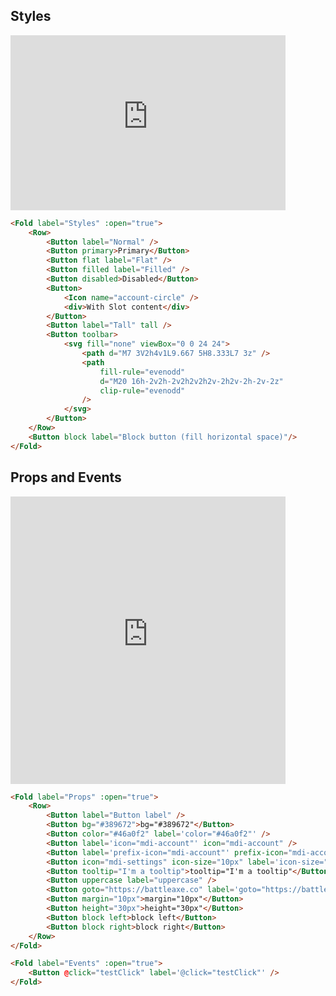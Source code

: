 ## Styles

<div class="centered"><iframe style="overflow: scroll;" width="440" height="280" seamless frameborder="0" scrolling="yes" src="https://brutalism.netlify.app/#/buttons/button/styles"> </iframe></div>

```html
<Fold label="Styles" :open="true">
    <Row>
        <Button label="Normal" />
        <Button primary>Primary</Button>
        <Button flat label="Flat" />
        <Button filled label="Filled" />
        <Button disabled>Disabled</Button>
        <Button>
            <Icon name="account-circle" />
            <div>With Slot content</div>
        </Button>
        <Button label="Tall" tall />
        <Button toolbar>
            <svg fill="none" viewBox="0 0 24 24">
                <path d="M7 3V2h4v1L9.667 5H8.333L7 3z" />
                <path
                    fill-rule="evenodd"
                    d="M20 16h-2v2h-2v2h2v2h2v-2h2v-2h-2v-2z"
                    clip-rule="evenodd"
                />
            </svg>
        </Button>
    </Row>
    <Button block label="Block button (fill horizontal space)"/>
</Fold>
```

## Props and Events

<div class="centered"><iframe style="overflow: scroll;" width="440" height="460" seamless frameborder="0" scrolling="yes" src="https://brutalism.netlify.app/#/buttons/button/props"> </iframe></div>

```html
<Fold label="Props" :open="true">
    <Row>
        <Button label="Button label" />
        <Button bg="#389672">bg="#389672"</Button>
        <Button color="#46a0f2" label='color="#46a0f2"' />
        <Button label='icon="mdi-account"' icon="mdi-account" />
        <Button label='prefix-icon="mdi-account"' prefix-icon="mdi-account" />
        <Button icon="mdi-settings" icon-size="10px" label='icon-size="10px"' />
        <Button tooltip="I'm a tooltip">tooltip="I'm a tooltip"</Button>
        <Button uppercase label="uppercase" />
        <Button goto="https://battleaxe.co" label='goto="https://battleaxe.co"'/>
        <Button margin="10px">margin="10px"</Button>
        <Button height="30px">height="30px"</Button>
        <Button block left>block left</Button>
        <Button block right>block right</Button>				
    </Row>
</Fold>

<Fold label="Events" :open="true">
    <Button @click="testClick" label='@click="testClick"' />
</Fold>
```